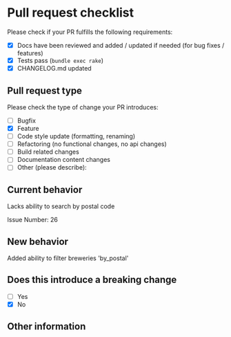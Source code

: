 # Pull request checklist

Please check if your PR fulfills the following requirements:

- [x] Docs have been reviewed and added / updated if needed (for bug fixes / features)
- [x] Tests pass (`bundle exec rake`)
- [x] CHANGELOG.md updated

## Pull request type

<!-- Please do not submit updates to dependencies unless it fixes an issue. -->
<!-- Please try to limit your pull request to one type, submit multiple pull requests if needed. -->

Please check the type of change your PR introduces:

- [ ] Bugfix
- [x] Feature
- [ ] Code style update (formatting, renaming)
- [ ] Refactoring (no functional changes, no api changes)
- [ ] Build related changes
- [ ] Documentation content changes
- [ ] Other (please describe):

## Current behavior

Lacks ability to search by postal code 

Issue Number: 26

## New behavior

Added ability to filter breweries 'by_postal' 

## Does this introduce a breaking change

- [ ] Yes
- [x] No

<!-- If this introduces a breaking change, please describe the impact and migration path for existing applications below. -->

## Other information

<!-- Any other information that is important to this PR such as screenshots of how the component looks before and after the change. -->
